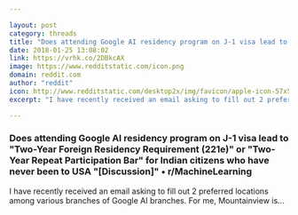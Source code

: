 ```yaml
---

layout: post
category: threads
title: "Does attending Google AI residency program on J-1 visa lead to \"Two-Year Foreign Residency Requirement (221e)\" or \"Two-Year Repeat Participation Bar\" for Indian citizens who have never been to USA \"[Discussion]\""
date: 2018-01-25 13:08:02
link: https://vrhk.co/2DBkcAX
image: https://www.redditstatic.com/icon.png
domain: reddit.com
author: "reddit"
icon: http://www.redditstatic.com/desktop2x/img/favicon/apple-icon-57x57.png
excerpt: "I have recently received an email asking to fill out 2 preferred locations among various branches of Google AI branches. For me, Mountainview is..."

---
```


### Does attending Google AI residency program on J-1 visa lead to "Two-Year Foreign Residency Requirement (221e)" or "Two-Year Repeat Participation Bar" for Indian citizens who have never been to USA "[Discussion]" • r/MachineLearning

I have recently received an email asking to fill out 2 preferred locations among various branches of Google AI branches. For me, Mountainview is...